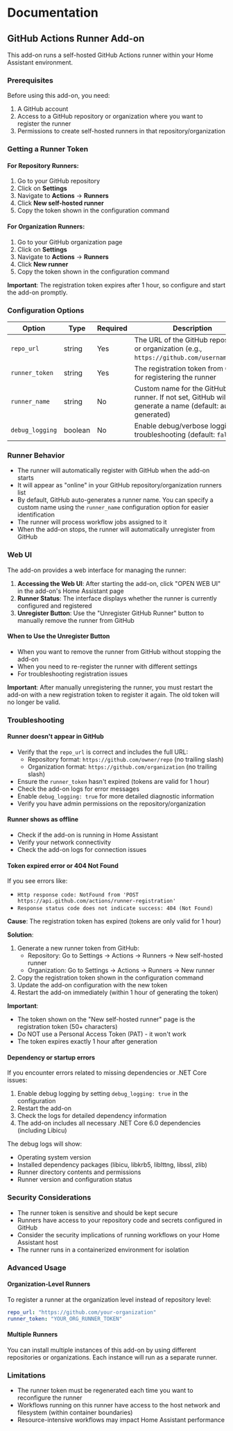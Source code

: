 # Documentation

## GitHub Actions Runner Add-on

This add-on runs a self-hosted GitHub Actions runner within your Home Assistant environment.

### Prerequisites

Before using this add-on, you need:

1. A GitHub account
2. Access to a GitHub repository or organization where you want to register the runner
3. Permissions to create self-hosted runners in that repository/organization

### Getting a Runner Token

#### For Repository Runners:

1. Go to your GitHub repository
2. Click on **Settings**
3. Navigate to **Actions** → **Runners**
4. Click **New self-hosted runner**
5. Copy the token shown in the configuration command

#### For Organization Runners:

1. Go to your GitHub organization page
2. Click on **Settings**
3. Navigate to **Actions** → **Runners**
4. Click **New runner**
5. Copy the token shown in the configuration command

**Important**: The registration token expires after 1 hour, so configure and start the add-on promptly.

### Configuration Options

| Option | Type | Required | Description |
|--------|------|----------|-------------|
| `repo_url` | string | Yes | The URL of the GitHub repository or organization (e.g., `https://github.com/username/repo`) |
| `runner_token` | string | Yes | The registration token from GitHub for registering the runner |
| `runner_name` | string | No | Custom name for the GitHub runner. If not set, GitHub will auto-generate a name (default: auto-generated) |
| `debug_logging` | boolean | No | Enable debug/verbose logging for troubleshooting (default: `false`) |

### Runner Behavior

- The runner will automatically register with GitHub when the add-on starts
- It will appear as "online" in your GitHub repository/organization runners list
- By default, GitHub auto-generates a runner name. You can specify a custom name using the `runner_name` configuration option for easier identification
- The runner will process workflow jobs assigned to it
- When the add-on stops, the runner will automatically unregister from GitHub

### Web UI

The add-on provides a web interface for managing the runner:

1. **Accessing the Web UI**: After starting the add-on, click "OPEN WEB UI" in the add-on's Home Assistant page
2. **Runner Status**: The interface displays whether the runner is currently configured and registered
3. **Unregister Button**: Use the "Unregister GitHub Runner" button to manually remove the runner from GitHub

#### When to Use the Unregister Button

- When you want to remove the runner from GitHub without stopping the add-on
- When you need to re-register the runner with different settings
- For troubleshooting registration issues

**Important**: After manually unregistering the runner, you must restart the add-on with a new registration token to register it again. The old token will no longer be valid.

### Troubleshooting

#### Runner doesn't appear in GitHub

- Verify that the `repo_url` is correct and includes the full URL:
  - Repository format: `https://github.com/owner/repo` (no trailing slash)
  - Organization format: `https://github.com/organization` (no trailing slash)
- Ensure the `runner_token` hasn't expired (tokens are valid for 1 hour)
- Check the add-on logs for error messages
- Enable `debug_logging: true` for more detailed diagnostic information
- Verify you have admin permissions on the repository/organization

#### Runner shows as offline

- Check if the add-on is running in Home Assistant
- Verify your network connectivity
- Check the add-on logs for connection issues

#### Token expired error or 404 Not Found

If you see errors like:
- `Http response code: NotFound from 'POST https://api.github.com/actions/runner-registration'`
- `Response status code does not indicate success: 404 (Not Found)`

**Cause**: The registration token has expired (tokens are only valid for 1 hour)

**Solution**:
1. Generate a new runner token from GitHub:
   - Repository: Go to Settings → Actions → Runners → New self-hosted runner
   - Organization: Go to Settings → Actions → Runners → New runner
2. Copy the registration token shown in the configuration command
3. Update the add-on configuration with the new token
4. Restart the add-on immediately (within 1 hour of generating the token)

**Important**: 
- The token shown on the "New self-hosted runner" page is the registration token (50+ characters)
- Do NOT use a Personal Access Token (PAT) - it won't work
- The token expires exactly 1 hour after generation

#### Dependency or startup errors

If you encounter errors related to missing dependencies or .NET Core issues:

1. Enable debug logging by setting `debug_logging: true` in the configuration
2. Restart the add-on
3. Check the logs for detailed dependency information
4. The add-on includes all necessary .NET Core 6.0 dependencies (including Libicu)

The debug logs will show:
- Operating system version
- Installed dependency packages (libicu, libkrb5, liblttng, libssl, zlib)
- Runner directory contents and permissions
- Runner version and configuration status

### Security Considerations

- The runner token is sensitive and should be kept secure
- Runners have access to your repository code and secrets configured in GitHub
- Consider the security implications of running workflows on your Home Assistant host
- The runner runs in a containerized environment for isolation

### Advanced Usage

#### Organization-Level Runners

To register a runner at the organization level instead of repository level:

```yaml
repo_url: "https://github.com/your-organization"
runner_token: "YOUR_ORG_RUNNER_TOKEN"
```

#### Multiple Runners

You can install multiple instances of this add-on by using different repositories or organizations. Each instance will run as a separate runner.

### Limitations

- The runner token must be regenerated each time you want to reconfigure the runner
- Workflows running on this runner have access to the host network and filesystem (within container boundaries)
- Resource-intensive workflows may impact Home Assistant performance
